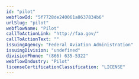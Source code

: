 ```yaml
---
id: "pilot"
webflowId: "5f7728de240061a8637834b6"
urlSlug: "pilot"
webflowName: "Pilot"
callToActionLink: "http://faa.gov/"
callToActionText: ""
issuingAgency: "Federal Aviation Administration"
issuingDivision: "undefined"
divisionPhone: "(866) 635-5322"
webflowIndustry: "Pilot"
licenseCertificationClassification: "LICENSE"
---
```

